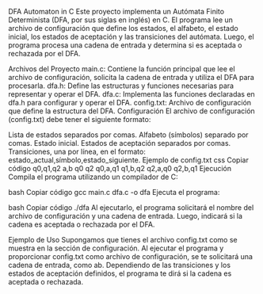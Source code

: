 DFA Automaton in C
Este proyecto implementa un Autómata Finito Determinista (DFA, por sus siglas en inglés) en C. El programa lee un archivo de configuración que define los estados, el alfabeto, el estado inicial, los estados de aceptación y las transiciones del autómata. Luego, el programa procesa una cadena de entrada y determina si es aceptada o rechazada por el DFA.

Archivos del Proyecto
main.c: Contiene la función principal que lee el archivo de configuración, solicita la cadena de entrada y utiliza el DFA para procesarla.
dfa.h: Define las estructuras y funciones necesarias para representar y operar el DFA.
dfa.c: Implementa las funciones declaradas en dfa.h para configurar y operar el DFA.
config.txt: Archivo de configuración que define la estructura del DFA.
Configuración
El archivo de configuración (config.txt) debe tener el siguiente formato:

Lista de estados separados por comas.
Alfabeto (símbolos) separado por comas.
Estado inicial.
Estados de aceptación separados por comas.
Transiciones, una por línea, en el formato: estado_actual,símbolo,estado_siguiente.
Ejemplo de config.txt
css
Copiar código
q0,q1,q2
a,b
q0
q2
q0,a,q1
q1,b,q2
q2,a,q0
q2,b,q1
Ejecución
Compila el programa utilizando un compilador de C:

bash
Copiar código
gcc main.c dfa.c -o dfa
Ejecuta el programa:

bash
Copiar código
./dfa
Al ejecutarlo, el programa solicitará el nombre del archivo de configuración y una cadena de entrada. Luego, indicará si la cadena es aceptada o rechazada por el DFA.

Ejemplo de Uso
Supongamos que tienes el archivo config.txt como se muestra en la sección de configuración. Al ejecutar el programa y proporcionar config.txt como archivo de configuración, se te solicitará una cadena de entrada, como ab. Dependiendo de las transiciones y los estados de aceptación definidos, el programa te dirá si la cadena es aceptada o rechazada.
